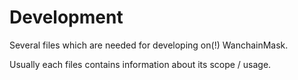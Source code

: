 # Development

Several files which are needed for developing on(!) WanchainMask.

Usually each files contains information about its scope / usage.
